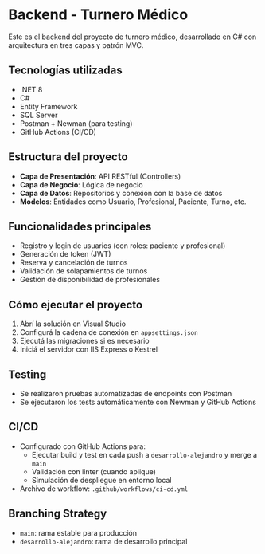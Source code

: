 # Backend - Turnero Médico

Este es el backend del proyecto de turnero médico, desarrollado en C# con arquitectura en tres capas y patrón MVC.

## Tecnologías utilizadas

- .NET 8
- C#
- Entity Framework
- SQL Server
- Postman + Newman (para testing)
- GitHub Actions (CI/CD)

## Estructura del proyecto

- **Capa de Presentación**: API RESTful (Controllers)
- **Capa de Negocio**: Lógica de negocio
- **Capa de Datos**: Repositorios y conexión con la base de datos
- **Modelos**: Entidades como Usuario, Profesional, Paciente, Turno, etc.

## Funcionalidades principales

- Registro y login de usuarios (con roles: paciente y profesional)
- Generación de token (JWT)
- Reserva y cancelación de turnos
- Validación de solapamientos de turnos
- Gestión de disponibilidad de profesionales

## Cómo ejecutar el proyecto

1. Abrí la solución en Visual Studio
2. Configurá la cadena de conexión en `appsettings.json`
3. Ejecutá las migraciones si es necesario
4. Iniciá el servidor con IIS Express o Kestrel

## Testing

- Se realizaron pruebas automatizadas de endpoints con Postman
- Se ejecutaron los tests automáticamente con Newman y GitHub Actions

## CI/CD

- Configurado con GitHub Actions para:
  - Ejecutar build y test en cada push a `desarrollo-alejandro` y merge a `main`
  - Validación con linter (cuando aplique)
  - Simulación de despliegue en entorno local
- Archivo de workflow: `.github/workflows/ci-cd.yml`

## Branching Strategy

- `main`: rama estable para producción
- `desarrollo-alejandro`: rama de desarrollo principal



